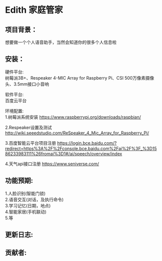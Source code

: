 Edith 家庭管家
==============

项目背景：
-----
想要做一个个人语音助手，当然会知道你的很多个人信息啦

安装：
---
硬件平台:\
树莓派3B+、Respeaker 4-MIC Array for Raspberry Pi、CSI 500万像素摄像头、3.5mm接口小音响

软件平台:\
百度云平台

环境配置:\
1.树莓派系统安装
https://www.raspberrypi.org/downloads/raspbian/ 

2.Respeaker设置及测试
http://wiki.seeedstudio.com/ReSpeaker_4_Mic_Array_for_Raspberry_Pi/ 

3.百度智能云平台项目注册
https://login.bce.baidu.com/?redirect=https%3A%2F%2Fconsole.bce.baidu.com%2Fai%2F%3F_%3D1586233983111%26fromai%3D1#/ai/speech/overview/index

4.天气api接口注册
https://www.seniverse.com/

功能预期:
--------
1.人脸识别(智能门锁)\
2.语音交互(对话，及执行命令)\
3.学习记忆(日期，地点)\
4.智能家居(手机联动)\
5.等

更新日志:
----

贡献者:
-----
